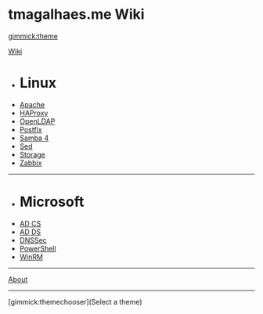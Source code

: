 # tmagalhaes.me Wiki

[gimmick:theme](cosmo)

[Wiki]()
* # Linux
* [Apache](linux/apache/README.md)
* [HAProxy]()
* [OpenLDAP]()
* [Postfix](linux/postfix/README.md)
* [Samba 4](linux/samba4/README.md)
* [Sed](linux/sed/README.md)
* [Storage](linux/storage/README.md)
* [Zabbix](linux/zabbix/README.md)
- - - -

* # Microsoft
* [AD CS](microsoft/ad_cs/README.md)
* [AD DS](microsoft/ad_ds/README.md)
* [DNSSec](microsoft/dnssec/README.md)
* [PowerShell](microsoft/powershell/README.md)
* [WinRM](microsoft/winrm/README.md)
- - - -

[About](about/README.md)
- - - -
[gimmick:themechooser](Select a theme)
